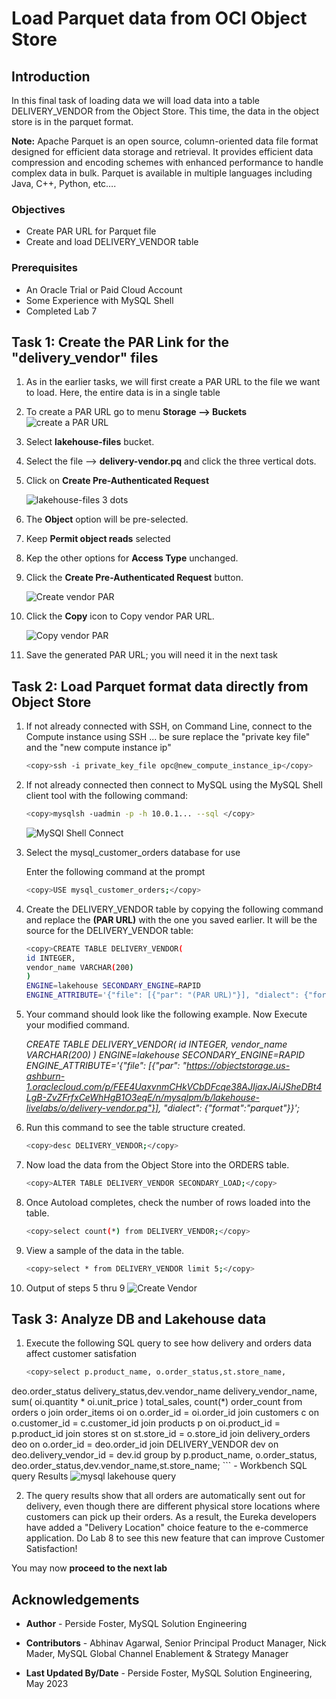 # Load Parquet data from OCI Object Store

## Introduction

In this final task of loading data we will load data into a table DELIVERY_VENDOR from the Object Store. This time, the data in the object store is in the parquet format.

**Note:** Apache Parquet is an open source, column-oriented data file format designed for efficient data storage and retrieval. It provides efficient data compression and encoding schemes with enhanced performance to handle complex data in bulk. Parquet is available in multiple languages including Java, C++, Python, etc….


### Objectives

- Create PAR URL for Parquet file
- Create and load DELIVERY_VENDOR table

### Prerequisites

- An Oracle Trial or Paid Cloud Account
- Some Experience with MySQL Shell
- Completed Lab 7

## Task 1: Create the PAR Link for the "delivery_vendor" files

1. As in the earlier tasks, we will first create a PAR URL to the file we want to load. Here, the entire data is in a single table

2. To create a PAR URL go to menu **Storage —> Buckets**
    ![create a PAR URL](./images/storage-bucket-menu.png "storage bucket menu")

3. Select **lakehouse-files** bucket.
4. Select the file —> **delivery-vendor.pq** and click the three vertical dots.
5. Click on **Create Pre-Authenticated Request**

    ![lakehouse-files 3 dots](./images/storage-create-par-vendor.png "storage create par vendors")

6. The **Object** option will be pre-selected.
7. Keep **Permit object reads** selected
8. Kep the other options for **Access Type** unchanged.
9. Click the **Create Pre-Authenticated Request** button.

    ![Create vendor PAR](./images/storage-create-par-vendor-page.png "storage create par  vendors page")

10. Click the **Copy** icon to Copy vendor PAR URL.

    ![Copy vendor PAR](./images/storage-create-par-vendor-page-copy.png "storage create par vendors page copy")

11. Save the generated PAR URL; you will need it in the next task

## Task 2: Load Parquet format data directly from Object Store

1. If not already connected with SSH, on Command Line, connect to the Compute instance using SSH ... be sure replace the  "private key file"  and the "new compute instance ip"

     ```bash
    <copy>ssh -i private_key_file opc@new_compute_instance_ip</copy>
     ```

2. If not already connected then connect to MySQL using the MySQL Shell client tool with the following command:

    ```bash
    <copy>mysqlsh -uadmin -p -h 10.0.1... --sql </copy>
    ```

    ![MySQl Shell Connect](./images/mysql-shell-login.png " mysql shell login")

3. Select the mysql\_customer\_orders database for use

    Enter the following command at the prompt

    ```bash
    <copy>USE mysql_customer_orders;</copy>
    ```

4. Create the DELIVERY\_VENDOR table by copying the following command and replace the **(PAR URL)** with the one you saved earlier. It will be the source for the DELIVERY_VENDOR table:

    ```bash
    <copy>CREATE TABLE DELIVERY_VENDOR(
    id INTEGER,
    vendor_name VARCHAR(200)
    ) 
    ENGINE=lakehouse SECONDARY_ENGINE=RAPID 
    ENGINE_ATTRIBUTE='{"file": [{"par": "(PAR URL)"}], "dialect": {"format":"parquet"}}';</copy>
    ```

5. Your command  should look like the following example. Now Execute your modified command.

    *CREATE TABLE DELIVERY_VENDOR(
    id INTEGER,
    vendor_name VARCHAR(200)
    ) 
    ENGINE=lakehouse SECONDARY_ENGINE=RAPID 
    ENGINE_ATTRIBUTE='{"file": [{"par": "https://objectstorage.us-ashburn-1.oraclecloud.com/p/FEE4UaxvnmCHkVCbDFcqe38AJIjaxJAiJSheDBt4LgB-ZvZFrfxCeWhHgB1O3eqE/n/mysqlpm/b/lakehouse-livelabs/o/delivery-vendor.pq"}], "dialect": {"format":"parquet"}}';*


6. Run this command to see the table structure created.

    ```bash
    <copy>desc DELIVERY_VENDOR;</copy>
    ```

7. Now load the data from the Object Store into the ORDERS table.

    ```bash
    <copy>ALTER TABLE DELIVERY_VENDOR SECONDARY_LOAD;</copy>
    ```

8. Once Autoload completes, check the number of rows loaded into the table.

    ```bash
    <copy>select count(*) from DELIVERY_VENDOR;</copy>
    ```

9. View a sample of the data in the table.

    ```bash
    <copy>select * from DELIVERY_VENDOR limit 5;</copy>
    ```

10. Output of steps 5 thru 9
    ![Create Vendor](./images/create-vendor-table.png " create vendor table")

## Task 3: Analyze DB and Lakehouse data

1. Execute the following SQL query to see how delivery and orders data affect customer satisfation

    ```bash
    <copy>select p.product_name, o.order_status,st.store_name,
deo.order_status delivery_status,dev.vendor_name delivery_vendor_name,
     sum( oi.quantity * oi.unit_price ) total_sales,
     count(*) order_count
  from   orders o
  join   order_items oi
  on o.order_id = oi.order_id
  join   customers c
  on o.customer_id = c.customer_id
  join   products p
  on oi.product_id = p.product_id
  join   stores st 
  on st.store_id = o.store_id
  join   delivery_orders deo
  on o.order_id = deo.order_id
  join   DELIVERY_VENDOR dev
  on deo.delivery_vendor_id = dev.id
  group  by p.product_name, o.order_status, deo.order_status,dev.vendor_name,st.store_name;</copy>
    ```
    - Workbench SQL query Results
    ![mysql lakehouse query](./images/mysql-lakehouse-query.png " mysql lakehouse query")

2. The query results show that all orders are automatically sent out for delivery, even though there are different physical store locations where customers can pick up their orders. As a result, the Eureka developers have added a "Delivery Location" choice feature to the e-commerce application. Do Lab 8 to see this new feature that can improve Customer Satisfaction!

You may now **proceed to the next lab**

## Acknowledgements

- **Author** - Perside Foster, MySQL Solution Engineering

- **Contributors** - Abhinav Agarwal, Senior Principal Product Manager, Nick Mader, MySQL Global Channel Enablement & Strategy Manager
- **Last Updated By/Date** - Perside Foster, MySQL Solution Engineering, May 2023